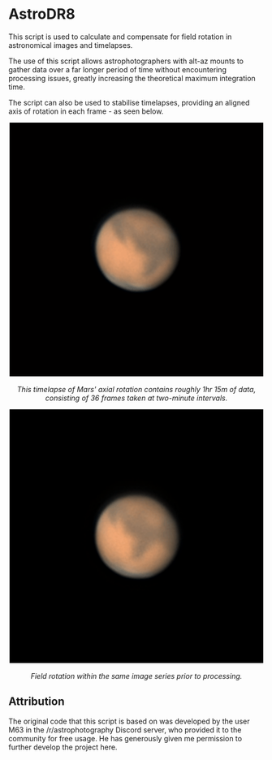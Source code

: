 # AstroDR8
This script is used to calculate and compensate for field rotation in astronomical images and timelapses.

The use of this script allows astrophotographers with alt-az mounts to gather data over a far longer period of time without encountering processing issues, greatly increasing the theoretical maximum integration time.

The script can also be used to stabilise timelapses, providing an aligned axis of rotation in each frame - as seen below.

<div align="center">
<img src="https://raw.githubusercontent.com/jaredlandau/AstroDR8/main/example-gifs/2022-12-19-1310_3-U-RGB-Mars_derotated.gif" alt="drawing" width="500"/>
<p><i>This timelapse of Mars' axial rotation contains roughly 1hr 15m of data, consisting of 36 frames taken at two-minute intervals.</i></p>

<img src="https://raw.githubusercontent.com/jaredlandau/AstroDR8/main/example-gifs/2022-12-19-1421_4-U-RGB-Mars.gif" alt="drawing" width="500"/>
<p><i>Field rotation within the same image series prior to processing.</i></p>
</div>

## Attribution
The original code that this script is based on was developed by the user M63 in the /r/astrophotography Discord server, who provided it to the community for free usage. He has generously given me permission to further develop the project here.